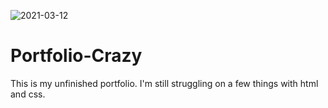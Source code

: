 ![2021-03-12](https://user-images.githubusercontent.com/78880738/110980852-8a297980-8323-11eb-9475-97f95172bc74.png)
# Portfolio-Crazy
This is my unfinished portfolio.
I'm still struggling on a few things with html and css.
